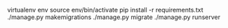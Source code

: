 
virtualenv env
source env/bin/activate
pip install -r requirements.txt
./manage.py makemigrations
./manage.py migrate
./manage.py runserver
